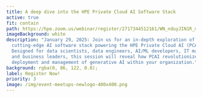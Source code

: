 ```yaml
---
title: A deep dive into the HPE Private Cloud AI Software Stack
active: true
fit: contain
path: https://hpe.zoom.us/webinar/register/2717344512161/WN_nduyJIN1R_mMaEoTMIawMg
imageBackground: white
description: "January 29, 2025: Join us for an in-depth exploration of the
  cutting-edge AI software stack powering the HPE Private Cloud AI (PCAI).
  Designed for data scientists, data engineers, AI/ML developers, IT managers,
  and business leaders, this session will reveal how PCAI revolutionizes the
  deployment and management of generative AI within your organization."
background: rgba(0, 86, 122, 0.8);
label: Register Now!
priority: 3
image: /img/event-meetups-newlogo-400x400.png
---
```

